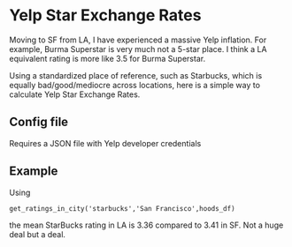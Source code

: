 Yelp Star Exchange Rates
===================

Moving to SF from LA, I have experienced a massive Yelp inflation.  For example, Burma Superstar is very much not a 5-star place.  I think a LA equivalent rating is more like 3.5 for Burma Superstar.

Using a standardized place of reference, such as Starbucks, which is equally bad/good/mediocre across locations, here is a simple way to calculate Yelp Star Exchange Rates.

Config file
-----------

Requires a JSON file with Yelp developer credentials

Example
-------

Using
```
get_ratings_in_city('starbucks','San Francisco',hoods_df)
```
the mean StarBucks rating in LA is 3.36 compared to 3.41 in SF.  Not a huge deal but a deal. 
